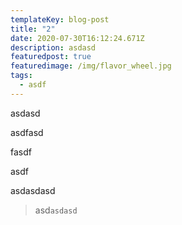 ```yaml
---
templateKey: blog-post
title: "2"
date: 2020-07-30T16:12:24.671Z
description: asdasd
featuredpost: true
featuredimage: /img/flavor_wheel.jpg
tags:
  - asdf
---
```

asdasd

asdfasd

fasdf

asdf

asdasdasd

> asd`asdasd`